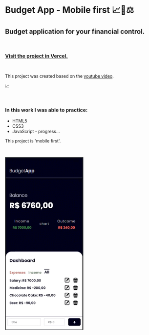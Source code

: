 # Budget App - Mobile first 📈👜⚖

## Budget application for your financial control.

<br>

### <a href="https://budget-app-ivory.vercel.app/">Visit the project in Vercel.</a>

<br>

This project was created based on the <a href="https://www.youtube.com/watch?v=SQbCwfGC7EM">youtube video</a>.

📈

<br>

### In this work I was able to practice:

* HTML5
* CSS3
* JavaScript - progress...

This project is 'mobile first'.

<br>

![budget add image exemple](assets/images/readme.gif)